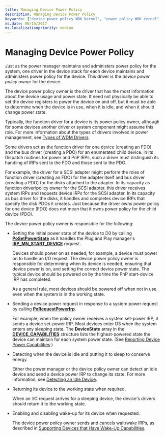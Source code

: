 ```yaml
---
title: Managing Device Power Policy
description: Managing Device Power Policy
keywords: ["device power policy WDK kernel", "power policy WDK kernel", "device power policy owners WDK kernel", "function drivers WDK power management", "device power states WDK kernel", "initial device power state WDK kernel"]
ms.date: 06/16/2017
ms.localizationpriority: medium
---
```


# Managing Device Power Policy





Just as the power manager maintains and administers power policy for the system, one driver in the device stack for each device maintains and administers power policy for the device. This driver is the *device power policy owner* for the device.

The device power policy owner is the driver that has the most information about the device usage and power state. It need not physically be able to set the device registers to power the device on and off, but it must be able to determine when the device is in use, when it is idle, and when it should change power state.

Typically, the function driver for a device is its power policy owner, although for some devices another driver or system component might assume this role. For more information about the types of drivers involved in power management, see [Types of WDM Drivers](types-of-wdm-drivers.md).

Some drivers act as the function driver for one device (creating an FDO) and the bus driver (creating a PDO) for an enumerated child device. In its Dispatch routines for power and PnP IRPs, such a driver must distinguish its handling of IRPs sent to the FDO and those sent to the PDO.

For example, the driver for a SCSI adapter might perform the roles of function driver (creating an FDO) for the adapter itself and bus driver (creating a PDO) for the disks attached to the adapter. In its capacity as function driver/policy owner for the SCSI adapter, this driver receives system IRPs and requests device IRPs for the SCSI adapter. In its capacity as bus driver for the disks, it handles and completes device IRPs that specify the disk PDOs it creates. Just because the driver owns power policy for one device (FDO) does not mean that it owns power policy for the child device (PDO).

The device power policy owner is responsible for the following:

-   Setting the initial power state of the device to D0 by calling [**PoSetPowerState**](/windows-hardware/drivers/ddi/ntifs/nf-ntifs-posetpowerstate) as it handles the Plug and Play manager's [**IRP\_MN\_START\_DEVICE**](./irp-mn-start-device.md) request.

    Devices should power on as needed; for example, a device must power on to handle an I/O request. The device power policy owner is responsible for determining when its device is needed, ensuring that device power is on, and setting the correct device power state. The typical device should be powered on by the time the PnP start-device IRP has completed.

    As a general rule, most devices should be powered off when not in use, even when the system is in the working state.

-   Sending a device power request in response to a system power request by calling [**PoRequestPowerIrp**](/windows-hardware/drivers/ddi/wdm/nf-wdm-porequestpowerirp).

    For example, when the policy owner receives a system set-power IRP, it sends a device set-power IRP. Most devices enter D3 when the system enters any sleeping state. The **DeviceState** array in the [**DEVICE\_CAPABILITIES**](/windows-hardware/drivers/ddi/wdm/ns-wdm-_device_capabilities) structure lists the highest-powered state the device can maintain for each system power state. (See [Reporting Device Power Capabilities](reporting-device-power-capabilities.md).)

-   Detecting when the device is idle and putting it to sleep to conserve energy.

    Either the power manager or the device policy owner can detect an idle device and send a device power IRP to change its state. For more information, see [Detecting an Idle Device](detecting-an-idle-device.md).

-   Returning its device to the working state when required.

    When an I/O request arrives for a sleeping device, the device's drivers should return it to the working state.

-   Enabling and disabling wake-up for its device when requested.

    The device power policy owner sends and cancels wait/wake IRPs, as described in [Supporting Devices that Have Wake-Up Capabilities](supporting-devices-that-have-wake-up-capabilities.md).

 

